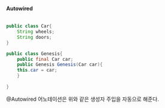 #### Autowired

```java

public class Car{
	String wheels;
	String doors;
}

public class Genesis{
	public final Car car;
	public Genesis Genesis(Car car){
	this.car = car;
	}
	
}
```

@Autowired 어노테이션은 위와 같은 생성자 주입을 자동으로 해준다.

